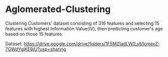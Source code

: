 # Aglomerated-Clustering
Clustering Customers' dataset consisting of 316 features and selecting 15 features with highest Information Value(IV), then predicting customer's age based on those 15 features

Dataset: https://drive.google.com/drive/folders/1F5MZIadLW0_yb1cmexZ-7GWdYgjKEBjU?usp=sharing
